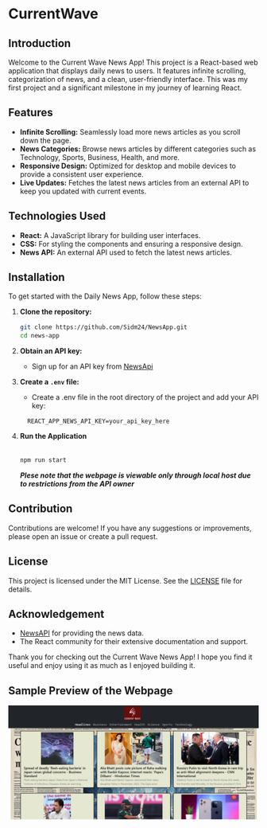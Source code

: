 # CurrentWave

## Introduction

Welcome to the Current Wave News App! This project is a React-based web application that displays daily news to users. It features infinite scrolling, categorization of news, and a clean, user-friendly interface. This was my first project and a significant milestone in my journey of learning React.

## Features

- **Infinite Scrolling:** Seamlessly load more news articles as you scroll down the page.
- **News Categories:** Browse news articles by different categories such as Technology, Sports, Business, Health, and more.
- **Responsive Design:** Optimized for desktop and mobile devices to provide a consistent user experience.
- **Live Updates:** Fetches the latest news articles from an external API to keep you updated with current events.

## Technologies Used

- **React:** A JavaScript library for building user interfaces.
- **CSS:** For styling the components and ensuring a responsive design.
- **News API:** An external API used to fetch the latest news articles.

## Installation

To get started with the Daily News App, follow these steps:

1. **Clone the repository:**
   ```sh
   git clone https://github.com/Sidm24/NewsApp.git
   cd news-app
   ```
2. **Obtain an API key:**
     - Sign up for an API key from [NewsApi](https://newsapi.org/)
3. **Create a `.env` file:**
     - Create a .env file in the root directory of the project and add your API key: 
   ```env
     REACT_APP_NEWS_API_KEY=your_api_key_here
   ```
4. **Run the Application**
   
   ```bash
   
   npm run start
   ```

   ***Plese note that the webpage is viewable only through local host due to restrictions from the API owner***

## Contribution

Contributions are welcome! If you have any suggestions or improvements, please open an issue or create a pull request.

## License

This project is licensed under the MIT License. See the [LICENSE](LICENSE) file for details.

## Acknowledgement

- [NewsAPI](https://newsapi.org/) for providing the news data.
- The React community for their extensive documentation and support.

Thank you for checking out the Current Wave News App! I hope you find it useful and enjoy using it as much as I enjoyed building it.

## **Sample Preview of the Webpage**

![HomePagePreview](HomePagePreview.png)
